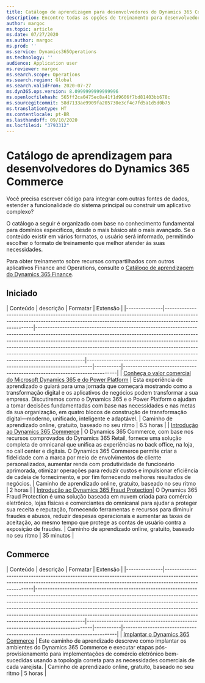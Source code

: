 ```yaml
---
title: Catálogo de aprendizagem para desenvolvedores do Dynamics 365 Commerce
description: Encontre todas as opções de treinamento para desenvolvedores do Dynamics 365 Commerce.
author: margoc
ms.topic: article
ms.date: 07/27/2020
ms.author: margoc
ms.prod: ''
ms.service: Dynamics365Operations
ms.technology: ''
audience: Application user
ms.reviewer: margoc
ms.search.scope: Operations
ms.search.region: Global
ms.search.validFrom: 2020-07-27
ms.dyn365.ops.version: 8.0999999999999996
ms.openlocfilehash: 565ff2ca0475ec8a41f1d9606f7bd81403bb678c
ms.sourcegitcommit: 58d7133ae9909fa205730e3cf4c7fd5a1d5d0b75
ms.translationtype: HT
ms.contentlocale: pt-BR
ms.lasthandoff: 09/10/2020
ms.locfileid: "3793312"
---
```

# <a name="learning-catalog-for-dynamics-365-commerce-developers"></a>Catálogo de aprendizagem para desenvolvedores do Dynamics 365 Commerce

Você precisa escrever código para integrar com outras fontes de dados, estender a funcionalidade do sistema principal ou construir um aplicativo complexo?

O catálogo a seguir é organizado com base no conhecimento fundamental para domínios específicos, desde o mais básico até o mais avançado. Se o conteúdo existir em vários formatos, o usuário será informado, permitindo escolher o formato de treinamento que melhor atender às suas necessidades.

Para obter treinamento sobre recursos compartilhados com outros aplicativos Finance and Operations, consulte o [Catálogo de aprendizagem do Dynamics 365 Finance](../../finance/get-started/learning-catalog-developer.md).

## <a name="get-started"></a>Iniciado<a name="get-started"></a>

| Conteúdo  | descrição  | Formatar  | Extensão    |
|---------------|------------------------------------------------------------------------------------------------------------------------------------------------------------------------------------|--------------------------------------------------------------------------------------------------------------------------------------------------------------------------------------------------------------------------------------------------------------------------------------------------------------------------------------------------------------------------------------------------------------------------|--------------------------------------------------------------------------------|-----------|---------------------------------------------------------------------------|
| [Conheça o valor comercial do Microsoft Dynamics 365 e do Power Platform](https://docs.microsoft.com/learn/paths/learn-business-value-of-dynamics-365-and-power-platform/)   | Esta experiência de aprendizado o guiará para uma jornada que começará mostrando como a transformação digital e os aplicativos de negócios podem transformar a sua empresa. Discutiremos como o Dynamics 365 e o Power Platform o ajudam a tomar decisões fundamentadas com base nas necessidades e nas metas da sua organização, em quatro blocos de construção de transformação digital—moderno, unificado, inteligente e adaptável.                                                                    | Caminho de aprendizado online, gratuito, baseado no seu ritmo | 6.5 horas |
| [Introdução ao Dynamics 365 Commerce](https://docs.microsoft.com/learn/paths/get-started-dynamics-365-commerce/)                                                              | O Dynamics 365 Commerce, com base nos recursos comprovados do Dynamics 365 Retail, fornece uma solução completa de omnicanal que unifica as experiências no back office, na loja, no call center e digitais. O Dynamics 365 Commerce permite criar a fidelidade com a marca por meio de envolvimentos de cliente personalizados, aumentar renda com produtividade de funcionário aprimorada, otimizar operações para reduzir custos e impulsionar eficiência de cadeia de fornecimento, e por fim fornecendo melhores resultados de negócios. | Caminho de aprendizado online, gratuito, baseado no seu ritmo | 2 horas   |
| [Introdução ao Dynamics 365 Fraud Protection](https://docs.microsoft.com/learn/modules/get-started-fraud-protection/)| O Dynamics 365 Fraud Protection é uma solução baseada em nuvem criada para comércio eletrônico, lojas físicas e comerciantes do omnicanal para ajudar a proteger sua receita e reputação, fornecendo ferramentas e recursos para diminuir fraudes e abusos, reduzir despesas operacionais e aumentar as taxas de aceitação, ao mesmo tempo que protege as contas de usuário contra a exposição de fraudes. | Caminho de aprendizado online, gratuito, baseado no seu ritmo | 35 minutos |

## <a name="commerce"></a>Commerce<a name="commerce"></a>

| Conteúdo  | descrição  | Formatar  | Extensão    |
|---------------|------------------------------------------------------------------------------------------------------------------------------------------------------------------------------------|--------------------------------------------------------------------------------------------------------------------------------------------------------------------------------------------------------------------------------------------------------------------------------------------------------------------------------------------------------------------------------------------------------------------------|--------------------------------------------------------------------------------|-----------|---------------------------------------------------------------------------|
| [Implantar o Dynamics 365 Commerce](https://docs.microsoft.com/learn/paths/deploy-dynamics-365-commerce/) | Este caminho de aprendizado descreve como implantar os ambientes do Dynamics 365 Commerce e executar etapas pós-provisionamento para implementações de comércio eletrônico bem-sucedidas usando a topologia correta para as necessidades comerciais de cada varejista. | Caminho de aprendizado online, gratuito, baseado no seu ritmo | 5 horas |
